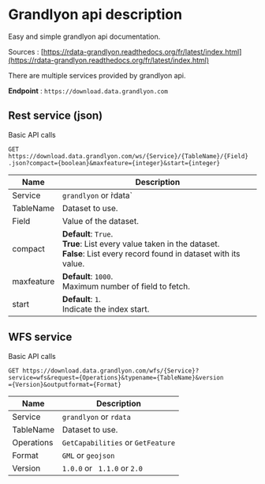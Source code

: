 # Grandlyon api description

Easy and simple grandlyon api documentation.

Sources : [https://rdata-grandlyon.readthedocs.org/fr/latest/index.html](https://rdata-grandlyon.readthedocs.org/fr/latest/index.html)

There are multiple services provided by grandlyon api.

**Endpoint** : `https://download.data.grandlyon.com`

## Rest service (json)

Basic API calls

```http
GET https://download.data.grandlyon.com/ws/{Service}/{TableName}/{Field}
.json?compact={boolean}&maxfeature={integer}&start={integer}
```

| Name       | Description                                                                                                                              |
|------------|------------------------------------------------------------------------------------------------------------------------------------------|
| Service    | `grandlyon` or  ̀rdata`                                                                                                                   |
| TableName  | Dataset to use.                                                                                                                          |
| Field      | Value of the dataset.                                                                                                                    |
| compact    | **Default**: `True`.<br>**True**: List every value taken in the dataset.<br>**False**: List every record found in dataset with its value.|
| maxfeature | **Default**: `1000`.<br>Maximum number of field to fetch.                                                                                |
| start      | **Default**: `1`.<br>Indicate the index start.                                                                                           |


## WFS service

Basic API calls

```http
GET https://download.data.grandlyon.com/wfs/{Service}?service=wfs&request={Operations}&typename={TableName}&version
={Version}&outputformat={Format}
```

| Name       | Description                             |
|------------|-----------------------------------------|
| Service    | `grandlyon` or `rdata`                  |
| TableName  | Dataset to use.                         |
| Operations | `GetCapabilities` or `GetFeature`       |
| Format     | `GML` or `geojson`                      |
| Version    | `1.0.0` or ` 1.1.0` or `2.0`            |
